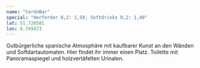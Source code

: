 ```yaml
---
name: "CordoBar"
special: "Herforder 0,2: 1,50; Softdrinks 0,2: 1,40"
lat: 51.720501
lon: 8.749473
---
```

Gutbürgerliche spanische Atmosphäre mit kaufbarer Kunst an den Wänden und Softdartautomaten. Hier findet ihr immer einen Platz. Toilette mit Panoramaspiegel und holzvertäfelten Urinalen.
